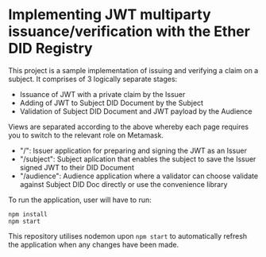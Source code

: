 # Implementing JWT multiparty issuance/verification with the Ether DID Registry

This project is a sample implementation of issuing and verifying a claim on a subject. It comprises of 3 logically separate stages:
* Issuance of JWT with a private claim by the Issuer
* Adding of JWT to Subject DID Document by the Subject
* Validation of Subject DID Document and JWT payload by the Audience

Views are separated according to the above whereby each page requires you to switch to the relevant role on Metamask.
* "/": Issuer application for preparing and signing the JWT as an Issuer
* "/subject": Subject aplication that enables the subject to save the Issuer signed JWT to their DID Document
* "/audience": Audience application where a validator can choose validate against Subject DID Doc directly or use the convenience library

To run the application, user will have to run:
```
npm install
npm start
```

This repository utilises nodemon upon `npm start` to automatically refresh the application when any changes have been made.